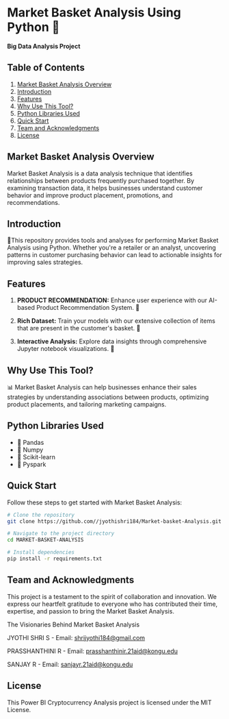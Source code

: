 # Market Basket Analysis Using Python 🛒
**Big Data Analysis Project**

## Table of Contents
1. [Market Basket Analysis Overview](#market-basket-analysis-overview)
2. [Introduction](#introduction)
3. [Features](#features)
4. [Why Use This Tool?](#why-use-this-tool)
5. [Python Libraries Used](#python-libraries-used)
6. [Quick Start](#quick-start)
7. [Team and Acknowledgments](#team-and-acknowledgments)
8. [License](#license)


## Market Basket Analysis Overview
Market Basket Analysis is a data analysis technique that identifies relationships between products frequently purchased together. By examining transaction data, it helps businesses understand customer behavior and improve product placement, promotions, and recommendations.

## Introduction
📍This repository provides tools and analyses for performing Market Basket Analysis using Python. Whether you're a retailer or an analyst, uncovering patterns in customer purchasing behavior can lead to actionable insights for improving sales strategies.

## Features

1. **PRODUCT RECOMMENDATION:** Enhance user experience with our AI-based Product Recommendation System. 🚀
   
2. **Rich Dataset:** Train your models with our extensive collection of items that are present in the customer's basket. 🚀
   
3. **Interactive Analysis:** Explore data insights through comprehensive Jupyter notebook visualizations. 🚀

## Why Use This Tool?
📊 Market Basket Analysis can help businesses enhance their sales strategies by understanding associations between products, optimizing product placements, and tailoring marketing campaigns.

## Python Libraries Used
- 🌟 Pandas
- 🌟 Numpy
- 🌟 Scikit-learn
- 🌟 Pyspark

## Quick Start
Follow these steps to get started with Market Basket Analysis:

```bash
# Clone the repository
git clone https://github.com//jyothishri184/Market-basket-Analysis.git

# Navigate to the project directory
cd MARKET-BASKET-ANALYSIS

# Install dependencies
pip install -r requirements.txt
```
## Team and Acknowledgments
This project is a testament to the spirit of collaboration and innovation. We express our heartfelt gratitude to everyone who has contributed their time, expertise, and passion to bring the Market Basket Analysis.

The Visionaries Behind Market Basket Analysis

JYOTHI SHRI S - Email: [shrijyothi184@gmail.com](mailto:shrijyothi184@gmail.com)

PRASSHANTHINI R - Email: [prasshanthinir.21aid@kongu.edu](mailto:prasshanthinir.21aid@kongu.edu)

SANJAY R - Email: [sanjayr.21aid@kongu.edu](mailto:sanjayr.21aid@kongu.edu)

## License
This Power BI Cryptocurrency Analysis project is licensed under the MIT License.

